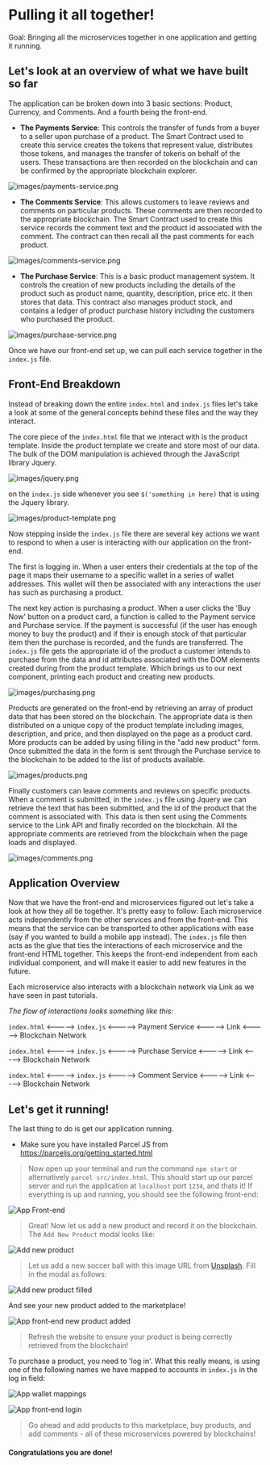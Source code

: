 # Pulling it all together!
Goal: Bringing all the microservices together in one application and getting it running.

## Let's look at an overview of what we have built so far

The application can be broken down into 3 basic sections: Product, Currency, and Comments. And a fourth being the front-end.

* **The Payments Service**: This controls the transfer of funds from a buyer to a seller upon purchase of a product. The Smart Contract used to create this service creates the tokens that represent value, distributes those tokens, and manages the transfer of tokens on behalf of the users. These transactions are then recorded on the blockchain and can be confirmed by the appropriate blockchain explorer.

![images/payments-service.png](images/payments-service.png)

* **The Comments Service**: This allows customers to leave reviews and comments on particular products. These comments are then recorded to the appropriate blockchain. The Smart Contract used to create this service records the comment text and the product id associated with the comment. The contract can then recall all the past comments for each product.

![images/comments-service.png](images/comments-service.png)

* **The Purchase Service**: This is a basic product management system. It controls the creation of new products including the details of the product such as product name, quantity, description, price etc. it then stores that data. This contract also manages product stock, and contains a ledger of product purchase history including the customers who purchased the product.

![images/purchase-service.png](images/purchase-service.png)

Once we have our front-end set up, we can pull each service together in the ```index.js``` file.

## Front-End Breakdown

Instead of breaking down the entire ```index.html``` and ```index.js``` files let's take a look at some of the general concepts behind these files and the way they interact.

The core piece of the ```index.html``` file that we interact with is the product template. Inside the product template we create and store most of our data. The bulk of the DOM manipulation is achieved through the JavaScript library Jquery. 

![images/jquery.png](images/jquery.png)

on the ```index.js``` side whenever you see ```$('something in here)``` that is using the Jquery library.

![images/product-template.png](images/product-template.png)

Now stepping inside the ```index.js``` file there are several key actions we want to respond to when a user is interacting with our application on the front-end.

The first is logging in. When a user enters their credentials at the top of the page it maps their username to a specific wallet in a series of wallet addresses. This wallet will then be associated with any interactions the user has such as purchasing a product.

The next key action is purchasing a product. When a user clicks the 'Buy Now' button on a product card, a function is called to the Payment service and Purchase service. If the payment is successful (if the user has enough money to buy the product) and if their is enough stock of that particular item then the purchase is recorded, and the funds are transferred. The ```index.js``` file gets the appropriate id of the product a customer intends to purchase from the data and id attributes associated with the DOM elements created during from the product template. Which brings us to our next component, printing each product and creating new products.

![images/purchasing.png](images/purchasing.png)

Products are generated on the front-end by retrieving an array of product data that has been stored on the blockchain. The appropriate data is then distributed on a unique copy of the product template including images, description, and price, and then displayed on the page as a product card. More products can be added by using filling in the "add new product" form. Once submitted the data in the form is sent through the Purchase service to the blockchain to be added to the list of products available.

![images/products.png](images/products.png)

Finally customers can leave comments and reviews on specific products. When a comment is submitted, in the ```index.js``` file using Jquery we can retrieve the text that has been submitted, and the id of the product that the comment is associated with. This data is then sent using the Comments service to the Link API and finally recorded on the blockchain. All the appropriate comments are retrieved from the blockchain when the page loads and displayed.

![images/comments.png](images/comments.png)

## Application Overview

Now that we have the front-end and microservices figured out let's take a look at how they all tie together. It's pretty easy to follow: Each microservice acts independently from the other services and from the front-end. This means that the service can be transported to other applications with ease (say if you wanted to build a mobile app instead). The ```index.js``` file then acts as the glue that ties the interactions of each microservice and the front-end HTML together. This keeps the front-end independent from each individual component, and will make it easier to add new features in the future.

Each microservice also interacts with a blockchain network via Link as we have seen in past tutorials. 

*The flow of interactions looks something like this:*

```index.html``` <-----> ```index.js``` <-----> Payment Service <-----> Link <-----> Blockchain Network

```index.html``` <-----> ```index.js``` <-----> Purchase Service <-----> Link <-----> Blockchain Network

```index.html``` <-----> ```index.js``` <-----> Comment Service <-----> Link <-----> Blockchain Network

## Let's get it running!

The last thing to do is get our application running.

* Make sure you have installed Parcel JS from https://parceljs.org/getting_started.html

> Now open up your terminal and run the command ```npm start``` or alternatively ```parcel src/index.html```.
This should start up our parcel server and run the application at ```localhost``` port ```1234```, and thats it! If everything is up and running, you should see the following front-end:

![App Front-end](images/ui-front-end.png)

> Great! Now let us add a new product and record it on the blockchain. The `Add New Product` modal looks like:

![Add new product](images/add-new-product.png)

> Let us add a new soccer ball with this image URL from [Unsplash](https://images.unsplash.com/photo-1567117632960-56e34a4c2456?ixlib=rb-1.2.1&ixid=eyJhcHBfaWQiOjEyMDd9&auto=format&fit=crop&w=1050&q=80). Fill in the modal as follows:

![Add new product filled](images/filled-modal.png)

And see your new product added to the marketplace!

![App front-end new product added](images/ui-new-product.png)

> Refresh the website to ensure your product is being correctly retrieved from the blockchain!

To purchase a product, you need to 'log in'. What this really means, is using one of the following names we have mapped to accounts in `index.js` in the log in field:

![App wallet mappings](images/app-wallet-mapping.png)

![App front-end login](images/ui-login-user.png)

> Go ahead and add products to this marketplace, buy products, and add comments - all of these microservices powered by blockchains!

#### Congratulations you are done!